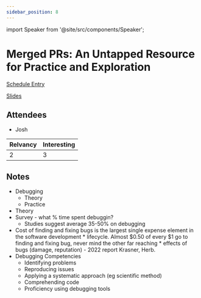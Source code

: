 ```yaml
---
sidebar_position: 8
---
```


import Speaker from '@site/src/components/Speaker';

# Merged PRs: An Untapped Resource for Practice and Exploration

<Speaker
  name='Thomas Countz'
  position="Senior Engineer on Zendesk's Core Engineering team"
  imageUrl='https://sessionize.com/image/a7a5-400o400o2-hGDDmXdVCnGBNH5GorY6Zp.jpg'
/>

[Schedule Entry](https://railsconf2023.sessionize.com/session/453304)

[Slides](./assets/merged-prs.pdf)

## Attendees
* Josh

| Relvancy    | Interesting |
| ----------- | ----------- |
| 2           | 3           |

## Notes

* Debugging
  * Theory
  * Practice
* Theory
* Survey - what % time spent debuggin?
  * Studies suggest average 35-50% on debugging
* Cost of finding and fixing bugs is the largest single expense element in the software development * lifecycle. Almost $0.50 of every $1 go to finding and fixing bug, never mind the other far reaching * effects of bugs (damage, reputation) - 2022 report Krasner, Herb.
* Debugging Competencies
  * Identifying problems
  * Reproducing issues
  * Applying a systematic approach (eg scientific method)
  * Comprehending code
  * Proficiency using debugging tools
